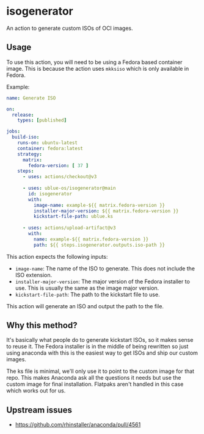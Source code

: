 # isogenerator
An action to generate custom ISOs of OCI images.

## Usage

To use this action, you will need to be using a Fedora based container image.  This is because the action uses `mkksiso` 
which is only available in Fedora.

Example:

```yaml
name: Generate ISO

on:
  release:
    types: [published]

jobs:
  build-iso:
    runs-on: ubuntu-latest
    container: fedora:latest
    strategy:
      matrix:
        fedora-version: [ 37 ]
    steps:
      - uses: actions/checkout@v3
        
      - uses: ublue-os/isogenerator@main
        id: isogenerator
        with:
          image-name: example-${{ matrix.fedora-version }}
          installer-major-version: ${{ matrix.fedora-version }}
          kickstart-file-path: ublue.ks
          
      - uses: actions/upload-artifact@v3
        with:
          name: example-${{ matrix.fedora-version }}
          path: ${{ steps.isogenerator.outputs.iso-path }}
```

This action expects the following inputs:
- `image-name`: The name of the ISO to generate.  This does not include the ISO extension.
- `installer-major-version`: The major version of the Fedora installer to use.  This is usually the same as the image major version.
- `kickstart-file-path`: The path to the kickstart file to use.

This action will generate an ISO and output the path to the file.

## Why this method?

It's basically what people do to generate kickstart ISOs, so it makes sense to reuse it. 
The Fedora installer is in the middle of being rewritten so just using anaconda with this is the easiest way to get ISOs and ship our custom images. 

The ks file is minimal, we'll only use it to point to the custom image for that repo.
This makes Anaconda ask all the questions it needs but use the custom image for final installation. 
Flatpaks aren't handled in this case which works out for us. 

## Upstream issues

- https://github.com/rhinstaller/anaconda/pull/4561
